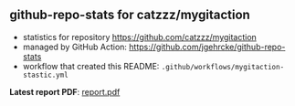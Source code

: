 ## github-repo-stats for catzzz/mygitaction

- statistics for repository https://github.com/catzzz/mygitaction
- managed by GitHub Action: https://github.com/jgehrcke/github-repo-stats
- workflow that created this README: `.github/workflows/mygitaction-stastic.yml`

**Latest report PDF**: [report.pdf](https://github.com/slacgismo/ghrs-data/raw/main/catzzz/mygitaction/latest-report/report.pdf)

